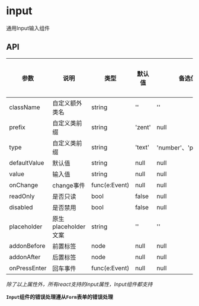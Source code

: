 # input

通用Input输入组件

## API

| 参数 | 说明 | 类型 | 默认值 | 备选值 | 是否必填 |
|------|------|------|--------|--------|--------|
| className | 自定义额外类名 | string | '' | '' | 否 |
| prefix | 自定义类前缀 | string | 'zent' | null | 否 |
| type | 自定义类前缀 | string | 'text' | 'number'、'password' | 否 |
| defaultValue | 默认值 | string | null | null | 否 |
| value | 输入值 | string | null | null | 否 |
| onChange | change事件 | func(e:Event) | null | null | 否 |
| readOnly | 是否只读 | bool | false | null | 否 |
| disabled | 是否禁用 | bool | false | null | 否 |
| placeholder | 原生placeholder文案 | string | '' | '' | 否 |
| addonBefore | 前置标签 | node | null | null | 否 |
| addonAfter | 后置标签 | node | null | null | 否 |
| onPressEnter | 回车事件 | func(e:Event) | null | null | 否 |

*除了以上属性外，所有react支持的input属性，Input组件都支持*

**`Input`组件的错误处理遵从`Form`表单的错误处理**
